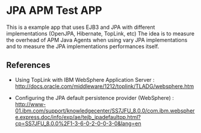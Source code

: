 JPA APM Test APP
================

This is a example app that uses EJB3 and JPA with different implementations (OpenJPA, Hibernate, TopLink, etc)
The idea is to measure the overhead of APM Java Agents when using vary JPA implementations and to measure the JPA implementations performances itself.




References
----------
- Using TopLink with IBM WebSphere Application Server : http://docs.oracle.com/middleware/1212/toplink/TLADG/websphere.htm

- Configuring the JPA default persistence provider (WebSphere) : http://www-01.ibm.com/support/knowledgecenter/SS7JFU_8.0.0/com.ibm.websphere.express.doc/info/exp/ae/tejb_jpadefaultpp.html?cp=SS7JFU_8.0.0%2F1-3-6-0-2-0-0-3-0&lang=en

